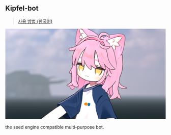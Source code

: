 ## Kipfel-bot
> [사용 방법 (한국어)](./docs/usage-ko.md)

![Kipfel](./assets/kipfel.png)

the seed engine compatible multi-purpose bot.
